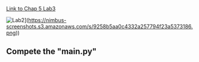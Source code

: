 
[Link to Chap 5 Lab3](https://docs.google.com/presentation/d/1r3h2R9JwK9HK_U2Ia-zncL0BSjHV6Giu6ugNJ6yZpgc/edit#slide=id.g16b5233a379_0_21)

![Lab2]([https://nimb.ws/DGzkwU)](https://nimbus-screenshots.s3.amazonaws.com/s/9258b5aa0c4332a257794f23a5373186.png))

## Compete the "main.py"


